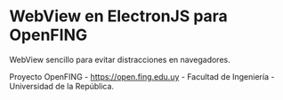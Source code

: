 # WebView en ElectronJS para OpenFING

WebView sencillo para evitar distracciones en navegadores.

Proyecto OpenFING - https://open.fing.edu.uy - Facultad de Ingeniería - Universidad de la República.

